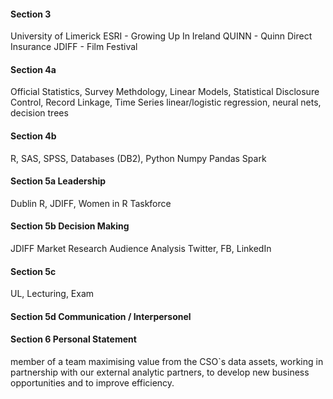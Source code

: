 
#### Section 3

University of Limerick
ESRI  - Growing Up In Ireland
QUINN - Quinn Direct Insurance
JDIFF - Film Festival

#### Section 4a
Official Statistics, Survey Methdology, Linear Models, Statistical Disclosure Control, Record Linkage, Time Series
linear/logistic regression, neural nets, decision trees

#### Section 4b
R, SAS, SPSS, Databases (DB2), Python Numpy Pandas
Spark

#### Section 5a Leadership
Dublin R, JDIFF, Women in R Taskforce

#### Section 5b Decision Making
JDIFF
Market Research
Audience Analysis
Twitter, FB, LinkedIn

#### Section 5c
UL, Lecturing, Exam 

#### Section 5d Communication / Interpersonel

#### Section 6 Personal Statement

member of a team maximising value from the CSO`s data assets, working in partnership with our external analytic partners, to develop new business opportunities and to improve efficiency.
